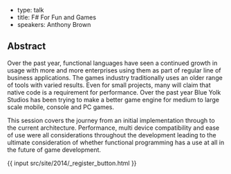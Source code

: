 - type: talk
- title: F# For Fun and Games
- speakers: Anthony Brown

## Abstract 

Over the past year, functional languages have seen a continued growth
in usage with more and more enterprises using them as part of regular
line of business applications. The games industry traditionally uses
an older range of tools with varied results. Even for small projects,
many will claim that native code is a requirement for performance.
Over the past year Blue Yolk Studios has been trying to make a better
game engine for medium to large scale mobile, console and PC games.

This session covers the journey from an initial implementation through
to the current architecture. Performance, multi device compatibility
and ease of use were all considerations throughout the development
leading to the ultimate consideration of whether functional
programming has a use at all in the future of game development.


{{ input src/site/2014/_register_button.html }}
